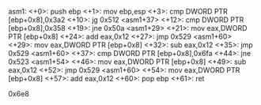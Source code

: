asm1:
        <+0>:   push   ebp
        <+1>:   mov    ebp,esp
        <+3>:   cmp    DWORD PTR [ebp+0x8],0x3a2
        <+10>:  jg     0x512 <asm1+37>
        <+12>:  cmp    DWORD PTR [ebp+0x8],0x358
        <+19>:  jne    0x50a <asm1+29>
        <+21>:  mov    eax,DWORD PTR [ebp+0x8]
        <+24>:  add    eax,0x12
        <+27>:  jmp    0x529 <asm1+60>
        <+29>:  mov    eax,DWORD PTR [ebp+0x8]
        <+32>:  sub    eax,0x12
        <+35>:  jmp    0x529 <asm1+60>
        <+37>:  cmp    DWORD PTR [ebp+0x8],0x6fa
        <+44>:  jne    0x523 <asm1+54>
        <+46>:  mov    eax,DWORD PTR [ebp+0x8]
        <+49>:  sub    eax,0x12
        <+52>:  jmp    0x529 <asm1+60>
        <+54>:  mov    eax,DWORD PTR [ebp+0x8]
        <+57>:  add    eax,0x12
        <+60>:  pop    ebp
        <+61>:  ret  


0x6e8